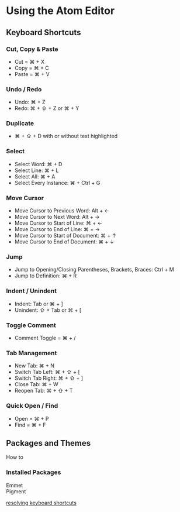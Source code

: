 Using the Atom Editor
=====================

Keyboard Shortcuts
---------------------

### Cut, Copy & Paste
- Cut = ⌘ + X
- Copy = ⌘ + C
- Paste = ⌘ + V

### Undo / Redo
- Undo: ⌘ + Z
- Redo: ⌘ + ⇧ + Z or ⌘ + Y

### Duplicate
- ⌘ + ⇧ + D with or without text highlighted

### Select
- Select Word: ⌘ + D
- Select Line: ⌘ + L
- Select All: ⌘ + A
- Select Every Instance: ⌘ + Ctrl + G

### Move Cursor
- Move Cursor to Previous Word: Alt + ←
- Move Cursor to Next Word: Alt + →
- Move Cursor to Start of Line: ⌘ + ←
- Move Cursor to End of Line: ⌘ + →
- Move Cursor to Start of Document: ⌘ + ↑
- Move Cursor to End of Document: ⌘ + ↓

### Jump
- Jump to Opening/Closing Parentheses, Brackets, Braces: Ctrl + M
- Jump to Definition: ⌘ + R

### Indent / Unindent
- Indent: Tab or ⌘ + ]
- Unindent: ⇧ + Tab or ⌘ + [

### Toggle Comment
- Comment Toggle = ⌘ + /

### Tab Management
- New Tab: ⌘ + N
- Switch Tab Left: ⌘ + ⇧ + [
- Switch Tab Right: ⌘ + ⇧ + ]
- Close Tab: ⌘ + W
- Reopen Tab: ⌘ + ⇧ + T

### Quick Open / Find
- Open = ⌘ + P
- Find = ⌘ + F

## Packages and Themes
How to

### Installed Packages
Emmet  
Pigment

[resolving keyboard shortcuts](http://stackoverflow.com/questions/32988215/how-to-resolve-keybinding-conflicts-in-atom-io "solution onstackoverflow")
